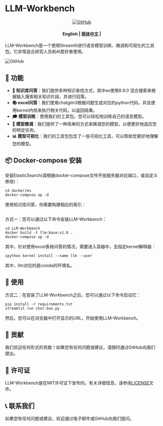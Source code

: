 # LLM-Workbench


<p align="center">
    <a href="https://github.com/xlcaptain/LLM-Workbench/blob/main/LICENSE">
        <img alt="GitHub" src="https://img.shields.io/github/license/huggingface/transformers.svg?color=blue">
    </a>
</p>

<h4 align="center">
    <p>
        <b>English</b> |
        <a href="https://github.com/xlcaptain/LLM-Workbench/blob/main/README_zh.md">简体中文</a> |
    </p>
</h4>


LLM-Workbench是一个使用Streamlit进行语言模型训练、微调和可视化的工具包。它非常适合研究人员和AI爱好者使用。

<img alt="GitHub" src="https://github.com/xlcaptain/LLM-Workbench/blob/main/static/img/summary.png">

## 🚀 功能
- **🤗 知识库问答**：我们提供多种知识查找方式，其中es使用8.9.0 混合搜索来根据输入搜索相关知识片段，并进行回答。
- **📚 excel问答**：我们使用chatglm3根据问题生成对应的python代码，并且使用kernel内核来执行相关代码，以返回结果。
- **🎓 模型训练**：使用我们的工具包，您可以轻松地训练自己的语言模型。
- **🔧 模型微调**：我们提供了一种简单的方式来微调您的模型，以便更好地适应您的特定任务。
- **📊 模型可视化**：我们的工具包包含了一些可视化工具，可以帮助您更好地理解您的模型。

## 📦 Docker-compose 安装
安装ElasticSearch(请根据docker-compose文件开放服务器对应端口，或自定义修改)：
```angular2html
cd docker/es
docker-compose up -d
```
使用知识库问答，你需要构建相应的索引：
```angular2html

```
方式一：您可以通过以下命令安装LLM-Workbench：
```
cd LLM-Workbench
docker build -t llm-base:v1.0 .
docker-compose up -d 
```
其中，针对使用excel表格问答的情况，需要进入容器中，去指定kernel解释器：
```angular2html
ipython kernel install --name llm --user
```
其中，llm对应的是conda的环境名。
## 🎈 使用

方式二：在安装了LLM-Workbench之后，您可以通过以下命令启动它：
```angular2html
pip install -r requirements.txt
streamlit run chat-box.py
```

然后，您可以在浏览器中打开显示的URL，开始使用LLM-Workbench。

## 🤝 贡献

我们欢迎任何形式的贡献！如果您有任何问题或建议，请随时通过GitHub向我们提出。

## 📄 许可证

LLM-Workbench是在MIT许可证下发布的。有关详细信息，请参阅[LICENSE](LICENSE)文件。

## 📞 联系我们

如果您有任何问题或建议，欢迎通过电子邮件或GitHub向我们提问。